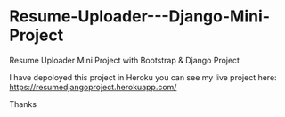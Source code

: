 # Resume-Uploader---Django-Mini-Project
Resume Uploader Mini Project with Bootstrap &amp; Django Project

I have depoloyed this project in Heroku you can see my live project here: https://resumedjangoproject.herokuapp.com/

Thanks
